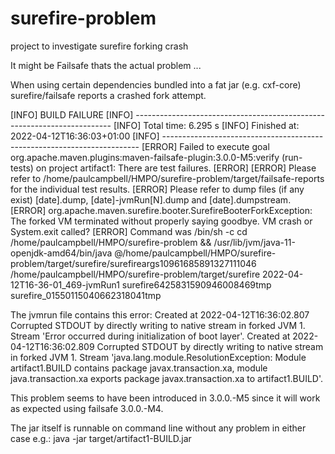 # surefire-problem
project to investigate surefire forking crash

It might be Failsafe thats the actual problem ...

When using certain dependencies bundled into a fat jar (e.g. cxf-core) surefire/failsafe reports a crashed fork attempt.

  [INFO] BUILD FAILURE
  [INFO] ------------------------------------------------------------------------
  [INFO] Total time:  6.295 s
  [INFO] Finished at: 2022-04-12T16:36:03+01:00
  [INFO] ------------------------------------------------------------------------
  [ERROR] Failed to execute goal org.apache.maven.plugins:maven-failsafe-plugin:3.0.0-M5:verify (run-tests) on project artifact1: There are test failures.
  [ERROR] 
  [ERROR] Please refer to /home/paulcampbell/HMPO/surefire-problem/target/failsafe-reports for the individual test results.
  [ERROR] Please refer to dump files (if any exist) [date].dump, [date]-jvmRun[N].dump and [date].dumpstream.
  [ERROR] org.apache.maven.surefire.booter.SurefireBooterForkException: The forked VM terminated without properly saying goodbye. VM crash or System.exit called?
  [ERROR] Command was /bin/sh -c cd /home/paulcampbell/HMPO/surefire-problem && /usr/lib/jvm/java-11-openjdk-amd64/bin/java @/home/paulcampbell/HMPO/surefire-problem/target/surefire/surefireargs10961685891327111046 /home/paulcampbell/HMPO/surefire-problem/target/surefire 2022-04-12T16-36-01_469-jvmRun1 surefire6425831590946008469tmp surefire_01550115040662318041tmp

The jvmrun file contains this error:
  Created at 2022-04-12T16:36:02.807
  Corrupted STDOUT by directly writing to native stream in forked JVM 1. Stream 'Error occurred during initialization of boot layer'.
  Created at 2022-04-12T16:36:02.809
  Corrupted STDOUT by directly writing to native stream in forked JVM 1. Stream 'java.lang.module.ResolutionException: Module artifact1.BUILD contains package javax.transaction.xa, module java.transaction.xa exports package javax.transaction.xa to artifact1.BUILD'.

This problem seems to have been introduced in 3.0.0.-M5 since it will work as expected using failsafe 3.0.0.-M4.

The jar itself is runnable on command line without any problem in either case e.g.: 
java -jar target/artifact1-BUILD.jar

